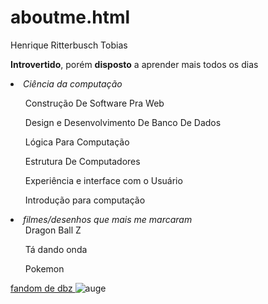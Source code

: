 # aboutme.html
<!DOCTYPE html>
<head>Henrique Ritterbusch Tobias</head>
<body>
  <p> <strong> Introvertido</strong>, porém <strong>disposto</strong> a aprender mais todos os dias</p>
<li> <em> Ciência da computação </li> </em>                                          
<ul>Construção De Software Pra Web</ul>
<ul>Design e Desenvolvimento De Banco De Dados</ul>
  <ul>Lógica Para Computação</ul>
  <ul>Estrutura De Computadores</ul>
  <ul>Experiência e interface com o Usuário </ul>
  <ul>Introdução para computação</ul>
  <li> <em>filmes/desenhos que mais me marcaram  </em>
  <ul> Dragon Ball Z</ul>
  <ul> Tá dando onda</ul>
  <ul> Pokemon </ul>
  <a href="https://dragonball.fandom.com/pt-br/wiki/Dragon_Ball_Z"> fandom de dbz </a>
  <img src="coquinha gelada.png" alt=auge da felicidade"/>
  
